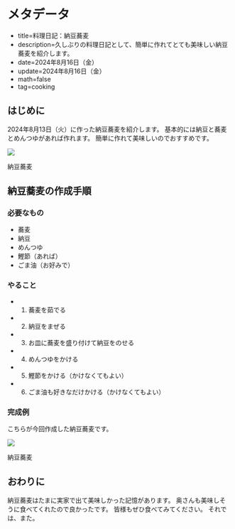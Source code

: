 # メタデータ
- title=料理日記：納豆蕎麦
- description=久しぶりの料理日記として、簡単に作れてとても美味しい納豆蕎麦を紹介します。
- date=2024年8月16日（金）
- update=2024年8月16日（金）
- math=false
- tag=cooking

## はじめに
2024年8月13日（火）に作った納豆蕎麦を紹介します。
基本的には納豆と蕎麦とめんつゆがあれば作れます。
簡単に作れて美味しいのでおすすめです。

![](../../images/2024/20240816_1.jpg)

納豆蕎麦

## 納豆蕎麦の作成手順

### 必要なもの
- 蕎麦
- 納豆
- めんつゆ
- 鰹節（あれば）
- ごま油（お好みで）

### やること
- 1. 蕎麦を茹でる
- 2. 納豆をまぜる
- 3. お皿に蕎麦を盛り付けて納豆をのせる
- 4. めんつゆをかける
- 5. 鰹節をかける（かけなくてもよい）
- 6. ごま油も好きなだけかける（かけなくてもよい）

### 完成例
こちらが今回作成した納豆蕎麦です。

![](../../images/2024/20240816_1.jpg)

納豆蕎麦

## おわりに
納豆蕎麦はたまに実家で出て美味しかった記憶があります。
奥さんも美味しそうに食べてくれたので良かったです。
皆様もぜひ食べてみてください。
それでは、また。

